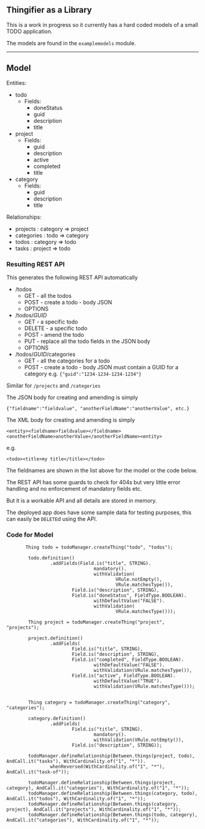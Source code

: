 
## Thingifier as a Library

This is a work in progress so it currently has a hard coded models of a small TODO application.

The models are found in the `examplemodels` module.

---

## Model

Entities:

- todo
    - Fields:
        - doneStatus
        - guid
        - description
        - title
- project
    - Fields:
        - guid
        - description
        - active
        - completed
        - title
- category
    - Fields:
        - guid
        - description
        - title

Relationships:

- projects : category => project
- categories : todo => category
- todos : category => todo
- tasks : project => todo

### Resulting REST API

This generates the following REST API automatically

- /todos
    - GET - all the todos
    - POST - create a todo - body JSON
    - OPTIONS
- /todos/_GUID_
    - GET - a specific todo
    - DELETE - a specific todo
    - POST - amend the todo
    - PUT - replace all the todo fields in the JSON body
    - OPTIONS
- /todos/_GUID_/categories
    - GET - all the categories for a todo
    - POST - create a todo - body JSON must contain a GUID for a category e.g. `{"guid":"1234-1234-1234-1234"}`
    
Similar for `/projects` and `/categories`

The JSON body for creating and amending is simply

`{"fieldname":"fieldvalue", "anotherFieldName":"anotherValue", etc.}`

The XML body for creating and amending is simply

`<entity><fieldname>fieldvalue></fieldname><anotherFieldName>anotherValue</anotherFieldName><entity>`

e.g.

`<todo><title>my title</title></todo>`

The fieldnames are shown in the list above for the model or the code below.

The REST API has some guards to check for 404s but very little error handling and no enforcement of mandatory fields etc.

But it is a workable API and all details are stored in memory.

The deployed app does have some sample data for testing purposes, this can easily be `DELETE`d using the API.
    
### Code for Model

~~~~~~~~
       Thing todo = todoManager.createThing("todo", "todos");

        todo.definition()
                .addFields(Field.is("title", STRING).
                                mandatory().
                                withValidation(
                                        VRule.notEmpty(),
                                        VRule.matchesType()),
                        Field.is("description", STRING),
                        Field.is("doneStatus", FieldType.BOOLEAN).
                                withDefaultValue("FALSE").
                                withValidation(
                                        VRule.matchesType()));
        
        Thing project = todoManager.createThing("project", "projects");

        project.definition()
                .addFields(
                        Field.is("title", STRING),
                        Field.is("description", STRING),
                        Field.is("completed", FieldType.BOOLEAN).
                                withDefaultValue("FALSE").
                                withValidation(VRule.matchesType()),
                        Field.is("active", FieldType.BOOLEAN).
                                withDefaultValue("TRUE").
                                withValidation(VRule.matchesType()));


        Thing category = todoManager.createThing("category", "categories");

        category.definition()
                .addFields(
                        Field.is("title", STRING).
                                mandatory().
                                withValidation(VRule.notEmpty()),
                        Field.is("description", STRING));

        todoManager.defineRelationship(Between.things(project, todo), AndCall.it("tasks"), WithCardinality.of("1", "*")).
                whenReversed(WithCardinality.of("1", "*"), AndCall.it("task-of"));

        todoManager.defineRelationship(Between.things(project, category), AndCall.it("categories"), WithCardinality.of("1", "*"));
        todoManager.defineRelationship(Between.things(category, todo), AndCall.it("todos"), WithCardinality.of("1", "*"));
        todoManager.defineRelationship(Between.things(category, project), AndCall.it("projects"), WithCardinality.of("1", "*"));
        todoManager.defineRelationship(Between.things(todo, category), AndCall.it("categories"), WithCardinality.of("1", "*"));
~~~~~~~~
    
